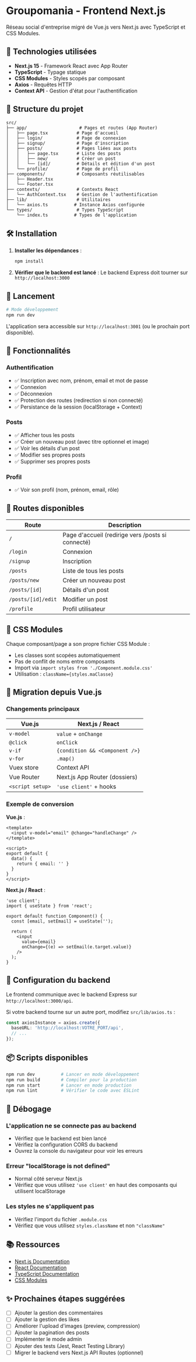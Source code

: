 # Groupomania - Frontend Next.js

Réseau social d'entreprise migré de Vue.js vers Next.js avec TypeScript et CSS Modules.

## 🚀 Technologies utilisées

- **Next.js 15** - Framework React avec App Router
- **TypeScript** - Typage statique
- **CSS Modules** - Styles scopés par composant
- **Axios** - Requêtes HTTP
- **Context API** - Gestion d'état pour l'authentification

## 📁 Structure du projet

```
src/
├── app/                    # Pages et routes (App Router)
│   ├── page.tsx           # Page d'accueil
│   ├── login/             # Page de connexion
│   ├── signup/            # Page d'inscription
│   ├── posts/             # Pages liées aux posts
│   │   ├── page.tsx       # Liste des posts
│   │   ├── new/           # Créer un post
│   │   └── [id]/          # Détails et édition d'un post
│   └── profile/           # Page de profil
├── components/            # Composants réutilisables
│   ├── Header.tsx
│   └── Footer.tsx
├── contexts/              # Contexts React
│   └── AuthContext.tsx    # Gestion de l'authentification
├── lib/                   # Utilitaires
│   └── axios.ts          # Instance Axios configurée
└── types/                 # Types TypeScript
    └── index.ts          # Types de l'application
```

## 🛠️ Installation

1. **Installer les dépendances** :
   ```bash
   npm install
   ```

2. **Vérifier que le backend est lancé** :
   Le backend Express doit tourner sur `http://localhost:3000`

## 🏃 Lancement

```bash
# Mode développement
npm run dev
```

L'application sera accessible sur `http://localhost:3001` (ou le prochain port disponible).

## 🔑 Fonctionnalités

### Authentification
- ✅ Inscription avec nom, prénom, email et mot de passe
- ✅ Connexion
- ✅ Déconnexion
- ✅ Protection des routes (redirection si non connecté)
- ✅ Persistance de la session (localStorage + Context)

### Posts
- ✅ Afficher tous les posts
- ✅ Créer un nouveau post (avec titre optionnel et image)
- ✅ Voir les détails d'un post
- ✅ Modifier ses propres posts
- ✅ Supprimer ses propres posts

### Profil
- ✅ Voir son profil (nom, prénom, email, rôle)

## 📝 Routes disponibles

| Route | Description |
|-------|-------------|
| `/` | Page d'accueil (redirige vers /posts si connecté) |
| `/login` | Connexion |
| `/signup` | Inscription |
| `/posts` | Liste de tous les posts |
| `/posts/new` | Créer un nouveau post |
| `/posts/[id]` | Détails d'un post |
| `/posts/[id]/edit` | Modifier un post |
| `/profile` | Profil utilisateur |

## 🎨 CSS Modules

Chaque composant/page a son propre fichier CSS Module :
- Les classes sont scopées automatiquement
- Pas de conflit de noms entre composants
- Import via `import styles from './Component.module.css'`
- Utilisation : `className={styles.maClasse}`

## 🔄 Migration depuis Vue.js

### Changements principaux

| Vue.js | Next.js / React |
|--------|-----------------|
| `v-model` | `value` + `onChange` |
| `@click` | `onClick` |
| `v-if` | `{condition && <Component />}` |
| `v-for` | `.map()` |
| Vuex store | Context API |
| Vue Router | Next.js App Router (dossiers) |
| `<script setup>` | `'use client'` + hooks |

### Exemple de conversion

**Vue.js** :
```vue
<template>
  <input v-model="email" @change="handleChange" />
</template>

<script>
export default {
  data() {
    return { email: '' }
  }
}
</script>
```

**Next.js / React** :
```tsx
'use client';
import { useState } from 'react';

export default function Component() {
  const [email, setEmail] = useState('');

  return (
    <input
      value={email}
      onChange={(e) => setEmail(e.target.value)}
    />
  );
}
```

## 🔧 Configuration du backend

Le frontend communique avec le backend Express sur `http://localhost:3000/api`.

Si votre backend tourne sur un autre port, modifiez `src/lib/axios.ts` :

```typescript
const axiosInstance = axios.create({
  baseURL: 'http://localhost:VOTRE_PORT/api',
  // ...
});
```

## 📦 Scripts disponibles

```bash
npm run dev          # Lancer en mode développement
npm run build        # Compiler pour la production
npm run start        # Lancer en mode production
npm run lint         # Vérifier le code avec ESLint
```

## 🐛 Débogage

### L'application ne se connecte pas au backend
- Vérifiez que le backend est bien lancé
- Vérifiez la configuration CORS du backend
- Ouvrez la console du navigateur pour voir les erreurs

### Erreur "localStorage is not defined"
- Normal côté serveur Next.js
- Vérifiez que vous utilisez `'use client'` en haut des composants qui utilisent localStorage

### Les styles ne s'appliquent pas
- Vérifiez l'import du fichier `.module.css`
- Vérifiez que vous utilisez `styles.className` et non `"className"`

## 📚 Ressources

- [Next.js Documentation](https://nextjs.org/docs)
- [React Documentation](https://react.dev)
- [TypeScript Documentation](https://www.typescriptlang.org/docs)
- [CSS Modules](https://github.com/css-modules/css-modules)

## ✨ Prochaines étapes suggérées

- [ ] Ajouter la gestion des commentaires
- [ ] Ajouter la gestion des likes
- [ ] Améliorer l'upload d'images (preview, compression)
- [ ] Ajouter la pagination des posts
- [ ] Implémenter le mode admin
- [ ] Ajouter des tests (Jest, React Testing Library)
- [ ] Migrer le backend vers Next.js API Routes (optionnel)
